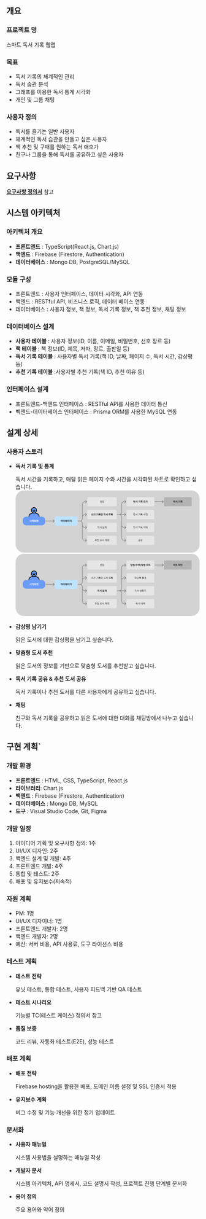 ## 개요

### 프로젝트 명

스마트 독서 기록 웹앱

### 목표

- 독서 기록의 체계적인 관리
- 독서 습관 분석
- 그래프를 이용한 독서 통계 시각화
- 개인 및 그룹 채팅

### 사용자 정의

- 독서를 즐기는 일반 사용자
- 체계적인 독서 습관을 만들고 싶은 사용자
- 책 추천 및 구매를 원하는 독서 애호가
- 친구나 그룹을 통해 독서를 공유하고 싶은 사용자

## 요구사항

[**요구사항 정의서**](https://www.notion.so/1653259dc0c281c2a5e5edf3b23e2f62?pvs=21) 참고

## 시스템 아키텍처

### 아키텍처 개요

- **프론트엔드** : TypeScript(React.js, Chart.js)
- **백엔드** : Firebase (Firestore, Authentication)
- **데이터베이스** : Mongo DB, PostgreSQL/MySQL

### 모듈 구성

- 프론트엔드 : 사용자 인터페이스, 데이터 시각화, API 연동
- 백엔드 : RESTful API, 비즈니스 로직, 데이터 베이스 연동
- 데이터베이스 : 사용자 정보, 책 정보, 독서 기록 정보, 책 추천 정보, 채팅 정보

### 데이터베이스 설계

- **사용자 테이블** : 사용자 정보(ID, 이름, 이메일, 비밀번호, 선호 장르 등)
- **책 테이블** : 책 정보(ID, 제목, 저자, 장르, 출판일 등)
- **독서 기록 테이블** : 사용자별 독서 기록(책 ID, 날짜, 페이지 수, 독서 시간, 감상평 등)
- **추천 기록 테이블** :사용자별 추천 기록(책 ID, 추천 이유 등)

### 인터페이스 설계

- 프론트엔드-백엔드 인터페이스 : RESTful API를 사용한 데이터 통신
- 벡엔드-데이터베이스 인터페이스 : Prisma ORM를 사용한 MySQL 연동

## 설계 상세

### 사용자 스토리

- **독서 기록 및 통계**
    
    독서 시간을 기록하고, 매달 읽은 페이지 수와 시간을 시각화된 차트로 확인하고 싶습니다.
    ![userflow](../images/userflow_readingrecord.png)
    ![userflow](../images/userflow_readingchart.png)
    
- **감상평 남기기**
    
    읽은 도서에 대한 감상평을 남기고 싶습니다.
    
- **맞춤형 도서 추천**
    
    읽은 도서의 정보를 기반으로 맟춤형 도서를 추천받고 싶습니다.
    
- **독서 기록 공유 & 추천 도서 공유**
    
    독서 기록이나 추천 도서를 다른 사용자에게 공유하고 싶습니다.
    
- **채팅**
    
    친구와 독서 기록을 공유하고 읽은 도서에 대한 대화를 채팅방에서 나누고 싶습니다. 
    

## 구현 계획`

### 개발 환경

- **프론트엔드** : HTML, CSS, TypeScript, React.js
- **라이브러리**: Chart.js
- **백엔드** : Firebase (Firestore, Authentication)
- **데이터베이스** : Mongo DB, MySQL
- **도구** : Visual Studio Code, Git, Figma

### 개발 일정

1. 아이디어 기획 및 요구사항 정의: 1주
2. UI/UX 디자인: 2주
3. 백엔드 설계 및 개발: 4주
4. 프론트엔드 개발: 4주
5. 통합 및 테스트: 2주
6. 배포 및 유지보수(지속적)

### 자원 계획

- PM: 1명
- UI/UX 디자이너: 1명
- 프론트엔드 개발자: 2명
- 백엔드 개발자: 2명
- 예산: 서버 비용, API 사용료, 도구 라이선스 비용

### 테스트 계획

- **테스트 전략**
    
    유닛 테스트, 통합 테스트, 사용자 피드백 기반 QA 테스트
    
- **테스트 시나리오**
    
    기능별 TC(테스트 케이스) 정의서 참고
    
- **품질 보증**
    
    코드 리뷰, 자동화 테스트(E2E), 성능 테스트
    

### 배포 계획

- **배포 전략**
    
    Firebase hosting을 활용한 배포, 도메인 이름 설정 및 SSL 인증서 적용
    
- **유지보수 계획**
    
    버그 수정 및 기능 개선을 위한 정기 업데이트
    

### 문서화

- **사용자 매뉴얼**
    
    시스템 사용법을 설명하는 매뉴얼 작성
    
- **개발자 문서**
    
    시스템 아키텍처, API 명세서, 코드 설명서 작성, 프로젝트 진행 단계별 문서화
    
- **용어 정의**
    
    주요 용어와 약어 정의